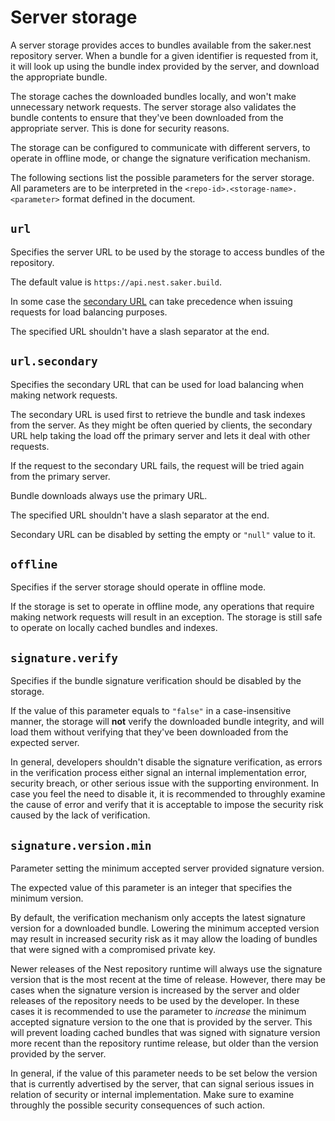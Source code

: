 # Server storage

A server storage provides acces to bundles available from the saker.nest repository server. When a bundle for a given identifier is requested from it, it will look up using the bundle index provided by the server, and download the appropriate bundle.

The storage caches the downloaded bundles locally, and won't make unnecessary network requests. The server storage also validates the bundle contents to ensure that they've been downloaded from the appropriate server. This is done for security reasons.

The storage can be configured to communicate with different servers, to operate in offline mode, or change the signature verification mechanism.

The following sections list the possible parameters for the server storage. All parameters are to be interpreted in the `<repo-id>.<storage-name>.<parameter>` format defined in the [](configuration.md) document.

## `url`

Specifies the server URL to be used by the storage to access bundles of the repository.

The default value is `https://api.nest.saker.build`.

In some case the [secondary URL](#url_secondary) can take precedence when issuing requests for load balancing purposes.

The specified URL shouldn't have a slash separator at the end.

## `url.secondary`

Specifies the secondary URL that can be used for load balancing when making network requests.

The secondary URL is used first to retrieve the bundle and task indexes from the server. As they might be often queried by clients, the secondary URL help taking the load off the primary server and lets it deal with other requests.

If the request to the secondary URL fails, the request will be tried again from the primary server.

Bundle downloads always use the primary URL.

The specified URL shouldn't have a slash separator at the end.

Secondary URL can be disabled by setting the empty or `"null"` value to it.

## `offline`

Specifies if the server storage should operate in offline mode.

If the storage is set to operate in offline mode, any operations that require making network requests will result in an exception. The storage is still safe to operate on locally cached bundles and indexes.

## `signature.verify`

Specifies if the bundle signature verification should be disabled by the storage.

If the value of this parameter equals to `"false"` in a case-insensitive manner, the storage will
**not** verify the downloaded bundle integrity, and will load them without verifying that they've been
downloaded from the expected server.

In general, developers shouldn't disable the signature verification, as errors in the verification process either
signal an internal implementation error, security breach, or other serious issue with the supporting environment.
In case you feel the need to disable it, it is recommended to throughly examine the cause of error and verify
that it is acceptable to impose the security risk caused by the lack of verification.

## `signature.version.min`

Parameter setting the minimum accepted server provided signature version.

The expected value of this parameter is an integer that specifies the minimum version.

By default, the verification mechanism only accepts the latest signature version for a downloaded bundle.
Lowering the minimum accepted version may result in increased security risk as it may allow the loading of
bundles that were signed with a compromised private key.

Newer releases of the Nest repository runtime will always use the signature version that is the most recent at
the time of release. However, there may be cases when the signature version is increased by the server and older
releases of the repository needs to be used by the developer. In these cases it is recommended to use the
parameter to <i>increase</i> the minimum accepted signature version to the one that is provided by the server.
This will prevent loading cached bundles that was signed with signature version more recent than the repository
runtime release, but older than the version provided by the server.

In general, if the value of this parameter needs to be set below the version that is currently advertised by the
server, that can signal serious issues in relation of security or internal implementation. Make sure to examine
throughly the possible security consequences of such action.

